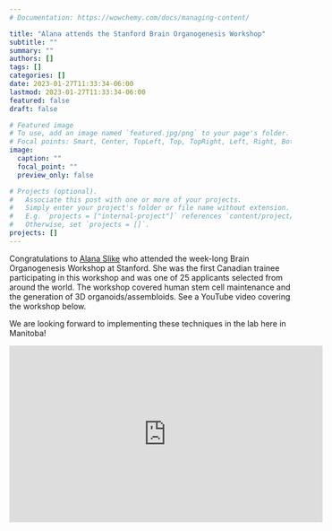 ```yaml
---
# Documentation: https://wowchemy.com/docs/managing-content/

title: "Alana attends the Stanford Brain Organogenesis Workshop"
subtitle: ""
summary: ""
authors: []
tags: []
categories: []
date: 2023-01-27T11:33:34-06:00
lastmod: 2023-01-27T11:33:34-06:00
featured: false
draft: false

# Featured image
# To use, add an image named `featured.jpg/png` to your page's folder.
# Focal points: Smart, Center, TopLeft, Top, TopRight, Left, Right, BottomLeft, Bottom, BottomRight.
image:
  caption: ""
  focal_point: ""
  preview_only: false

# Projects (optional).
#   Associate this post with one or more of your projects.
#   Simply enter your project's folder or file name without extension.
#   E.g. `projects = ["internal-project"]` references `content/project/deep-learning/index.md`.
#   Otherwise, set `projects = []`.
projects: []
---
```

Congratulations to [Alana Slike](/author/alana-slike/) who attended the week-long Brain Organogenesis Workshop at Stanford. She was the first Canadian trainee participating in this workshop and was one of 25 applicants selected from around the world. The workshop covered human stem cell maintenance and the generation of 3D organoids/assembloids. See a YouTube video covering the workshop below.

We are looking forward to implementing these techniques in the lab here in Manitoba!

<iframe width="560" height="315" src="https://www.youtube.com/embed/ZtGG3u-iuSc?si=Rl0OvPXJ3eVNYgUu" title="YouTube video player" frameborder="0" allow="accelerometer; autoplay; clipboard-write; encrypted-media; gyroscope; picture-in-picture; web-share" allowfullscreen></iframe>

